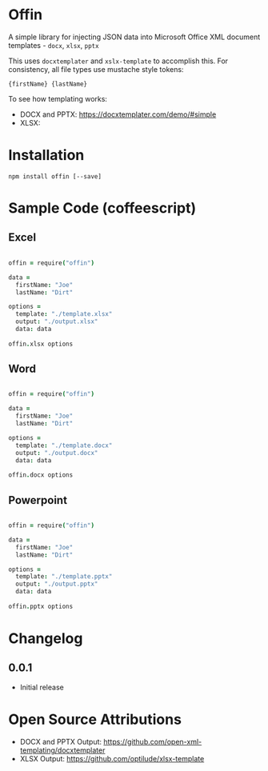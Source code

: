 # Offin

A simple library for injecting JSON data into Microsoft Office XML document templates - `docx`, `xlsx`, `pptx`

This uses `docxtemplater` and `xslx-template` to accomplish this. For consistency, all file types use mustache style tokens:

```
{firstName} {lastName}
```

To see how templating works:

* DOCX and PPTX: https://docxtemplater.com/demo/#simple
* XLSX: 



# Installation

`npm install offin [--save]`






# Sample Code (coffeescript)

## Excel

```coffeescript

offin = require("offin")

data =
  firstName: "Joe"
  lastName: "Dirt"

options =
  template: "./template.xlsx"
  output: "./output.xlsx"
  data: data
  
offin.xlsx options 

```

## Word

```coffeescript

offin = require("offin")

data =
  firstName: "Joe"
  lastName: "Dirt"

options =
  template: "./template.docx"
  output: "./output.docx"
  data: data
  
offin.docx options 

```

## Powerpoint

```coffeescript

offin = require("offin")

data =
  firstName: "Joe"
  lastName: "Dirt"

options =
  template: "./template.pptx"
  output: "./output.pptx"
  data: data
  
offin.pptx options 

```




# Changelog



## 0.0.1

* Initial release



# Open Source Attributions

* DOCX and PPTX Output: https://github.com/open-xml-templating/docxtemplater
* XLSX Output: https://github.com/optilude/xlsx-template
